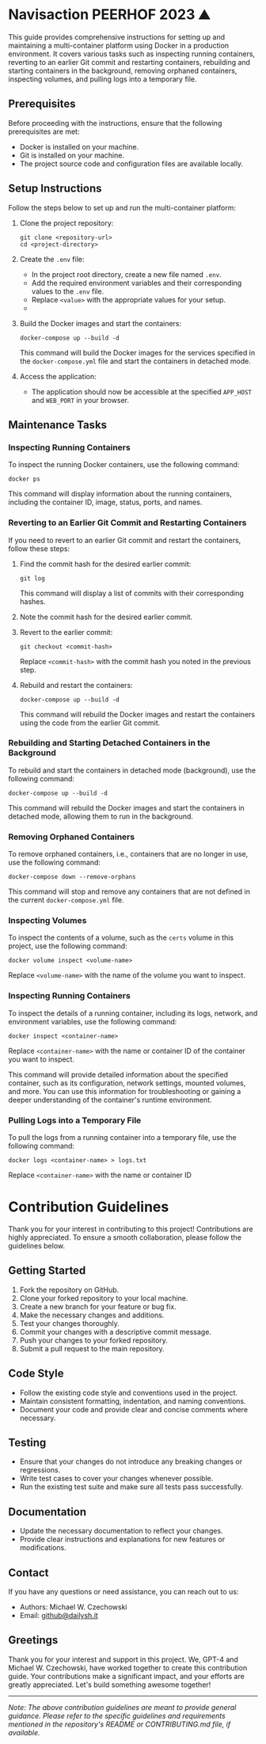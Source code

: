 # Navisaction PEERHOF 2023 ⛰️

This guide provides comprehensive instructions for setting up and maintaining a multi-container platform using Docker in
a production environment. It covers various tasks such as inspecting running containers, reverting to an earlier Git
commit and restarting containers, rebuilding and starting containers in the background, removing orphaned containers,
inspecting volumes, and pulling logs into a temporary file.

## Prerequisites

Before proceeding with the instructions, ensure that the following prerequisites are met:

- Docker is installed on your machine.
- Git is installed on your machine.
- The project source code and configuration files are available locally.

## Setup Instructions

Follow the steps below to set up and run the multi-container platform:

1. Clone the project repository:

   ```shell
   git clone <repository-url>
   cd <project-directory>
   ```

2. Create the `.env` file:

    - In the project root directory, create a new file named `.env`.
    - Add the required environment variables and their corresponding values to the `.env` file.
    - Replace `<value>` with the appropriate values for your setup.
    -

3. Build the Docker images and start the containers:

   ```shell
   docker-compose up --build -d
   ```

   This command will build the Docker images for the services specified in the `docker-compose.yml` file and start the
   containers in detached mode.


4. Access the application:

    - The application should now be accessible at the specified `APP_HOST` and `WEB_PORT` in your browser.

## Maintenance Tasks

### Inspecting Running Containers

To inspect the running Docker containers, use the following command:

```shell
docker ps
```

This command will display information about the running containers, including the container ID, image, status, ports,
and names.

### Reverting to an Earlier Git Commit and Restarting Containers

If you need to revert to an earlier Git commit and restart the containers, follow these steps:

1. Find the commit hash for the desired earlier commit:

   ```shell
   git log
   ```

   This command will display a list of commits with their corresponding hashes.
2. Note the commit hash for the desired earlier commit.


2. Revert to the earlier commit:

   ```shell
   git checkout <commit-hash>
   ```

   Replace `<commit-hash>` with the commit hash you noted in the previous step.


3. Rebuild and restart the containers:

   ```shell
   docker-compose up --build -d
   ```

   This command will rebuild the Docker images and restart the containers using the code from the earlier Git commit.

### Rebuilding and Starting Detached Containers in the Background

To rebuild and start the containers in detached mode (background), use the following command:

```shell
docker-compose up --build -d
```

This command will rebuild the Docker images and start the containers in detached mode, allowing them to run in the
background.

### Removing Orphaned Containers

To remove orphaned containers, i.e., containers that are no longer in use, use the following command:

```shell
docker-compose down --remove-orphans
```

This command will stop and remove any containers that are not defined in the current `docker-compose.yml` file.

### Inspecting Volumes

To inspect the contents of a volume, such as the `certs` volume in this project, use the following command:

```shell
docker volume inspect <volume-name>
```

Replace `<volume-name>` with the name of the volume you want to inspect.

### Inspecting Running Containers

To inspect the details of a running container, including its logs, network, and environment variables, use the following
command:

```shell
docker inspect <container-name>
```

Replace `<container-name>` with the name or container ID of the container you want to inspect.

This command will provide detailed information about the specified container, such as its configuration, network
settings, mounted volumes, and more. You can use this information for troubleshooting or gaining a deeper understanding
of the container's runtime environment.

### Pulling Logs into a Temporary File

To pull the logs from a running container into a temporary file, use the following command:

```shell
docker logs <container-name> > logs.txt
```

Replace `<container-name>` with the name or container ID

# Contribution Guidelines

Thank you for your interest in contributing to this project! Contributions are highly appreciated. To ensure a smooth
collaboration, please follow the guidelines below.

## Getting Started

1. Fork the repository on GitHub.
2. Clone your forked repository to your local machine.
3. Create a new branch for your feature or bug fix.
4. Make the necessary changes and additions.
5. Test your changes thoroughly.
6. Commit your changes with a descriptive commit message.
7. Push your changes to your forked repository.
8. Submit a pull request to the main repository.

## Code Style

- Follow the existing code style and conventions used in the project.
- Maintain consistent formatting, indentation, and naming conventions.
- Document your code and provide clear and concise comments where necessary.

## Testing

- Ensure that your changes do not introduce any breaking changes or regressions.
- Write test cases to cover your changes whenever possible.
- Run the existing test suite and make sure all tests pass successfully.

## Documentation

- Update the necessary documentation to reflect your changes.
- Provide clear instructions and explanations for new features or modifications.

## Contact

If you have any questions or need assistance, you can reach out to us:

- Authors: Michael W. Czechowski
- Email: github@dailysh.it

## Greetings

Thank you for your interest and support in this project. We, GPT-4 and Michael W. Czechowski, have worked together to
create this contribution guide. Your contributions make a significant impact, and your efforts are greatly appreciated.
Let's build something awesome together!

---

*Note: The above contribution guidelines are meant to provide general guidance. Please refer to the specific guidelines
and requirements mentioned in the repository's README or CONTRIBUTING.md file, if available.*
